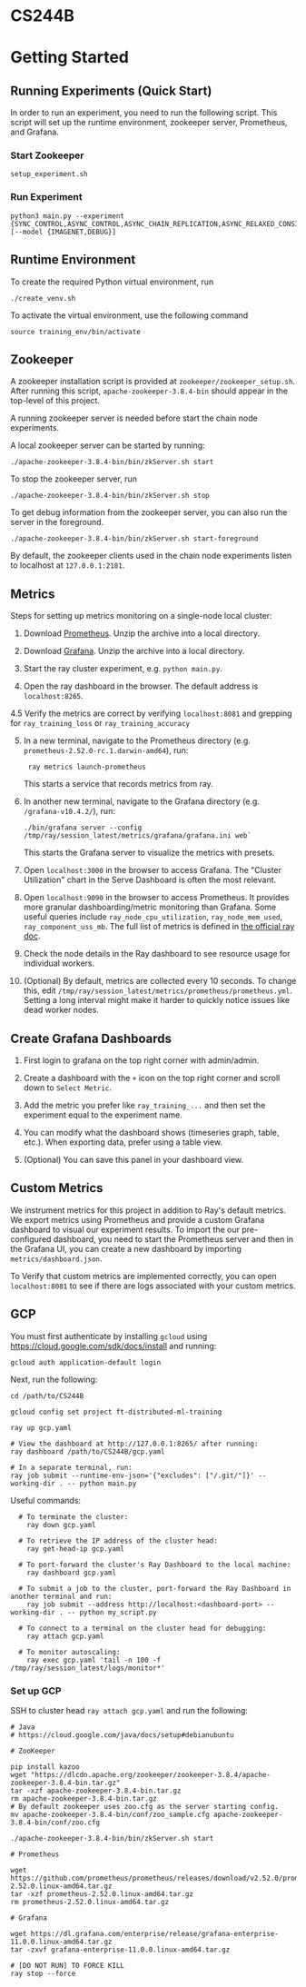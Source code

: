 # CS244B

# Getting Started

## Running Experiments (Quick Start)

In order to run an experiment, you need to run the following script. This script
 will set up the runtime environment, zookeeper server, Prometheus, and Grafana.

### Start Zookeeper

```
setup_experiment.sh
```

### Run Experiment

```
python3 main.py --experiment {SYNC_CONTROL,ASYNC_CONTROL,ASYNC_CHAIN_REPLICATION,ASYNC_RELAXED_CONSISTENCY,DEBUG_NO_CHECKPOINTING,DEBUG_DISK_CHECKPOINTING,DEBUG_OBJECT_STORE_CHECKPOINTING} [--model {IMAGENET,DEBUG}]
```

## Runtime Environment

To create the required Python virtual environment, run

```
./create_venv.sh
```

To activate the virtual environment, use the following command

```
source training_env/bin/activate
```

## Zookeeper

A zookeeper installation script is provided at `zookeeper/zookeeper_setup.sh`. After running this script, `apache-zookeeper-3.8.4-bin` should appear in the top-level of this project.

A running zookeeper server is needed before start the chain node experiments.

A local zookeeper server can be started by running:

```
./apache-zookeeper-3.8.4-bin/bin/zkServer.sh start
```

To stop the zookeeper server, run

```
./apache-zookeeper-3.8.4-bin/bin/zkServer.sh stop
```

To get debug information from the zookeeper server, you can also run the server
in the foreground.

```
./apache-zookeeper-3.8.4-bin/bin/zkServer.sh start-foreground
```

By default, the zookeeper clients used in the chain node experiments listen to
localhost at `127.0.0.1:2181`.

## Metrics

Steps for setting up metrics monitoring on a single-node local cluster:

1. Download [Prometheus](https://prometheus.io/download/). Unzip the
   archive into a local directory.

2. Download [Grafana](https://grafana.com/grafana/download). Unzip the
   archive into a local directory.

3. Start the ray cluster experiment, e.g. `python main.py`.

4. Open the ray dashboard in the browser. The default address is
   `localhost:8265`.

4.5 Verify the metrics are correct by verifying `localhost:8081` and grepping for `ray_training_loss` or `ray_training_accuracy`

5. In a new terminal, navigate to the Prometheus directory (e.g.
   `prometheus-2.52.0-rc.1.darwin-amd64`), run:

   ```
    ray metrics launch-prometheus
   ```

   This starts a service that records metrics from ray.

6. In another new terminal, navigate to the Grafana directory (e.g.
   `/grafana-v10.4.2/`), run:

   ```
   ./bin/grafana server --config /tmp/ray/session_latest/metrics/grafana/grafana.ini web`
   ```

   This starts the Grafana server to visualize the metrics with
   presets.

7. Open `localhost:3000` in the browser to access Grafana. The
   "Cluster Utilization" chart in the Serve Dashboard is often the
   most relevant.

8. Open `localhost:9090` in the browser to access Prometheus. It
   provides more granular dashboarding/metric monitoring than Grafana.
   Some useful queries include `ray_node_cpu_utilization`,
   `ray_node_mem_used`, `ray_component_uss_mb`. The full list of
   metrics is defined in [the official ray doc](https://docs.ray.io/en/latest/ray-observability/reference/system-metrics.html).

9. Check the node details in the Ray dashboard to see resource usage
   for individual workers.

10. (Optional) By default, metrics are collected every 10 seconds. To
    change this, edit `/tmp/ray/session_latest/metrics/prometheus/prometheus.yml`.
    Setting a long interval might make it harder to quickly notice
    issues like dead worker nodes.

## Create Grafana Dashboards

1. First login to grafana on the top right corner with admin/admin.

2. Create a dashboard with the `+` icon on the top right corner and scroll down to `Select Metric`.

3. Add the metric you prefer like `ray_training_...` and then set the experiment equal to the experiment name.

4. You can modify what the dashboard shows (timeseries graph, table, etc.). When exporting data, prefer using a table view.

5. (Optional) You can save this panel in your dashboard view.

## Custom Metrics

We instrument metrics for this project in addition to Ray's default metrics. We export metrics using Prometheus and provide a custom Grafana dashboard to visual our experiment results. To import the our pre-configured dashboard, you need to start the Prometheus server and then in the Grafana UI, you can create a new dashboard by importing `metrics/dashboard.json`.

To Verify that custom metrics are implemented correctly, you can open `localhost:8081` to see if there are logs associated with your custom metrics.

## GCP

You must first authenticate by installing `gcloud` using https://cloud.google.com/sdk/docs/install and running:

```
gcloud auth application-default login
```

Next, run the following:

```
cd /path/to/CS244B

gcloud config set project ft-distributed-ml-training

ray up gcp.yaml

# View the dashboard at http://127.0.0.1:8265/ after running:
ray dashboard /path/to/CS244B/gcp.yaml

# In a separate terminal, run:
ray job submit --runtime-env-json='{"excludes": ["/.git/"]}' --working-dir . -- python main.py
```

Useful commands:

```
  # To terminate the cluster:
    ray down gcp.yaml

  # To retrieve the IP address of the cluster head:
    ray get-head-ip gcp.yaml

  # To port-forward the cluster's Ray Dashboard to the local machine:
    ray dashboard gcp.yaml

  # To submit a job to the cluster, port-forward the Ray Dashboard in another terminal and run:
    ray job submit --address http://localhost:<dashboard-port> --working-dir . -- python my_script.py

  # To connect to a terminal on the cluster head for debugging:
    ray attach gcp.yaml

  # To monitor autoscaling:
    ray exec gcp.yaml 'tail -n 100 -f /tmp/ray/session_latest/logs/monitor*'
```

### Set up GCP

SSH to cluster head `ray attach gcp.yaml` and run the following:

```
# Java
# https://cloud.google.com/java/docs/setup#debianubuntu

# ZooKeeper

pip install kazoo
wget "https://dlcdn.apache.org/zookeeper/zookeeper-3.8.4/apache-zookeeper-3.8.4-bin.tar.gz"
tar -xzf apache-zookeeper-3.8.4-bin.tar.gz
rm apache-zookeeper-3.8.4-bin.tar.gz
# By default zookeeper uses zoo.cfg as the server starting config.
mv apache-zookeeper-3.8.4-bin/conf/zoo_sample.cfg apache-zookeeper-3.8.4-bin/conf/zoo.cfg

./apache-zookeeper-3.8.4-bin/bin/zkServer.sh start

# Prometheus

wget https://github.com/prometheus/prometheus/releases/download/v2.52.0/prometheus-2.52.0.linux-amd64.tar.gz
tar -xzf prometheus-2.52.0.linux-amd64.tar.gz
rm prometheus-2.52.0.linux-amd64.tar.gz

# Grafana

wget https://dl.grafana.com/enterprise/release/grafana-enterprise-11.0.0.linux-amd64.tar.gz
tar -zxvf grafana-enterprise-11.0.0.linux-amd64.tar.gz

# [DO NOT RUN] TO FORCE KILL
ray stop --force
```
